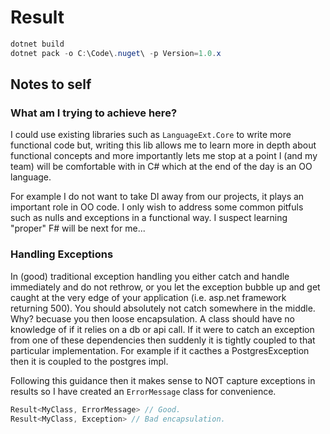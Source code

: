 # Result

```powershell
dotnet build
dotnet pack -o C:\Code\.nuget\ -p Version=1.0.x
```

## Notes to self

### What am I trying to achieve here?

I could use existing libraries such as `LanguageExt.Core` to write more functional code but, writing this lib allows me to learn more in depth about functional concepts and more importantly lets me stop at a point I (and my team) will be comfortable with in C# which at the end of the day is an OO language. 

For example I do not want to take DI away from our projects, it plays an important role in OO code. I only wish to address some common pitfuls such as nulls and exceptions in a functional way. I suspect learning "proper" F# will be next for me...

### Handling Exceptions

In (good) traditional exception handling you either catch and handle immediately and do not rethrow, or you let the exception bubble up and get caught at the very edge of your application (i.e. asp.net framework returning 500). You should absolutely not catch somewhere in the middle. Why? becuase you then loose encapsulation. A class should have no knowledge of if it relies on a db or api call. If it were to catch an exception from one of these dependencies then suddenly it is tightly coupled to that particular implementation. For example if it cacthes a PostgresException then it is coupled to the postgres impl. 

Following this guidance then it makes sense to NOT capture exceptions in results so I have created an `ErrorMessage` class for convenience. 

```cs
Result<MyClass, ErrorMessage> // Good.
Result<MyClass, Exception> // Bad encapsulation.
``` 